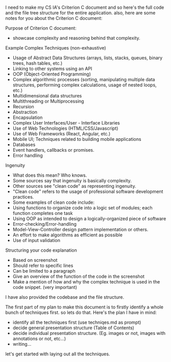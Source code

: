 I need to make my CS IA's Criterion C document and so here's the full code and the file tree structure for the entire application. also, here are some notes for you about the Criterion C document:

Purpose of Criterion C document:

- showcase complexity and reasoning behind that complexity.

Example Complex Techniques (non-exhaustive)

- Usage of Abstract Data Structures (arrays, lists, stacks, queues, binary trees, hash tables, etc.)
- Linking to other systems using an API
- OOP (Object-Oriented Programming)
- Complex algorithmic processes (sorting, manipulating multiple data structures, performing complex calculations, usage of nested loops, etc.)
- Multidimensional data structures
- Multithreading or Multiprocessing
- Recursion
- Abstraction
- Encapsulation
- Complex User Interfaces/User - Interface Libraries
- Use of Web Technologies (HTML/CSS/Javascript)
- Use of Web Frameworks (React, Angular, etc.)
- Mobile UI; Techniques related to building mobile applications
- Databases
- Event handlers, callbacks or promises.
- Error handling

Ingenuity

- What does this mean? Who knows.
- Some sources say that ingenuity is basically complexity.
- Other sources see "clean code" as representing ingenuity.
- "Clean code" refers to the usage of professional software development practices.
- Some examples of clean code include:
- Using functions to organize code into a logic set of modules; each function completes one task
- Using OOP as intended to design a logically-organized piece of software
- Error-checking/Error-handling
- Model-View-Controller design pattern implementation or others.
- An effort to make algorithms as efficient as possible
- Use of input validation

Structuring your code explanation

- Based on screenshot
- Should refer to specific lines
- Can be limited to a paragraph
- Give an overview of the function of the code in the screenshot
- Make a mention of how and why the complex technique is used in the code snippet. (very important)

I have also provided the codebase and the file structure.

The first part of my plan to make this document is to firstly identify a whole bunch of techniques first. so lets do that. Here's the plan I have in mind:

- identify all the techniques first (use techniqes.md as prompt)
- decide general presentation structure (Table of Contents)
- decide individual presentation structure. (Eg. images or not, images with annotations or not, etc...)
- writing...

let's get started with laying out all the techniques.
